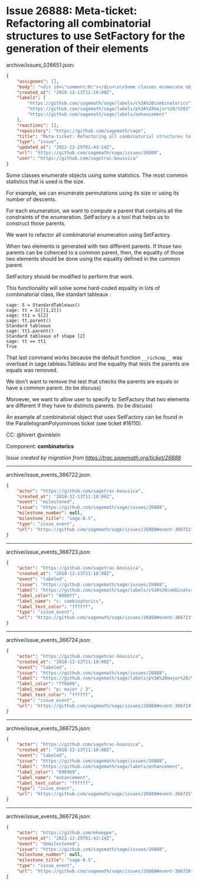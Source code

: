 # Issue 26888: Meta-ticket: Refactoring all combinatorial structures to use SetFactory for the generation of their elements

archive/issues_026651.json:
```json
{
    "assignees": [],
    "body": "<div id=\"comment:0\"></div>\n\nSome classes enumerate objects using some statistics. The most common statistics that is used is the size.\n\nFor example, we can enumerate permutations using its size or using its number of descents.\n\nFor each enumeration, we want to compute a parent that contains all the constraints of the enumeration.\nSetFactory is a tool that helps us to construct those parents.\n\nWe want to refactor all combinatorial enumeration using SetFactory.\n\nWhen two elements is generated with two different parents.\nIf those two parents can be coherced to a common parent, then, the equality of those two elements should be done using the equality defined in the common parent.\n\nSetFactory should be modified to perform that work.\n\nThis functionality will solve some hard-coded equality in lots of combinatorial class, like standart tableaux :\n\n```\nsage: S = StandardTableaux()\nsage: tt = S([[1,2]])\nsage: tt1 = S[2]\nsage: tt.parent()\nStandard tableaux\nsage: tt1.parent()\nStandard tableaux of shape [2]\nsage: tt == tt1\nTrue\n```\n\nThat last command works because the default function `__richcmp__` was overload in sage.tableau.Tableau and the equality that tests the parents are equals was removed.\n\nWe don't want to remove the test that checks the parents are equals or have a common parent. (to be discuss)\n\nMoroever, we want to allow user to specify to SetFactory that two elements are different if they have to distincts parents. (to be discuss)\n\nAn example af combinatorial object that uses SetFactory can be found in the ParallelogramPolyominoes ticket (see ticket #16110).\n\nCC:  @hivert @vinklein\n\nComponent: **combinatorics**\n\n_Issue created by migration from https://trac.sagemath.org/ticket/26888_\n\n",
    "created_at": "2018-12-13T11:18:00Z",
    "labels": [
        "https://github.com/sagemath/sage/labels/c%3A%20combinatorics",
        "https://github.com/sagemath/sage/labels/p%3A%20major%20/%203",
        "https://github.com/sagemath/sage/labels/enhancement"
    ],
    "reactions": [],
    "repository": "https://github.com/sagemath/sage",
    "title": "Meta-ticket: Refactoring all combinatorial structures to use SetFactory for the generation of their elements",
    "type": "issue",
    "updated_at": "2022-12-29T01:43:14Z",
    "url": "https://github.com/sagemath/sage/issues/26888",
    "user": "https://github.com/sagetrac-boussica"
}
```
<div id="comment:0"></div>

Some classes enumerate objects using some statistics. The most common statistics that is used is the size.

For example, we can enumerate permutations using its size or using its number of descents.

For each enumeration, we want to compute a parent that contains all the constraints of the enumeration.
SetFactory is a tool that helps us to construct those parents.

We want to refactor all combinatorial enumeration using SetFactory.

When two elements is generated with two different parents.
If those two parents can be coherced to a common parent, then, the equality of those two elements should be done using the equality defined in the common parent.

SetFactory should be modified to perform that work.

This functionality will solve some hard-coded equality in lots of combinatorial class, like standart tableaux :

```
sage: S = StandardTableaux()
sage: tt = S([[1,2]])
sage: tt1 = S[2]
sage: tt.parent()
Standard tableaux
sage: tt1.parent()
Standard tableaux of shape [2]
sage: tt == tt1
True
```

That last command works because the default function `__richcmp__` was overload in sage.tableau.Tableau and the equality that tests the parents are equals was removed.

We don't want to remove the test that checks the parents are equals or have a common parent. (to be discuss)

Moroever, we want to allow user to specify to SetFactory that two elements are different if they have to distincts parents. (to be discuss)

An example af combinatorial object that uses SetFactory can be found in the ParallelogramPolyominoes ticket (see ticket #16110).

CC:  @hivert @vinklein

Component: **combinatorics**

_Issue created by migration from https://trac.sagemath.org/ticket/26888_





---

archive/issue_events_366722.json:
```json
{
    "actor": "https://github.com/sagetrac-boussica",
    "created_at": "2018-12-13T11:18:00Z",
    "event": "milestoned",
    "issue": "https://github.com/sagemath/sage/issues/26888",
    "milestone_number": null,
    "milestone_title": "sage-8.5",
    "type": "issue_event",
    "url": "https://github.com/sagemath/sage/issues/26888#event-366722"
}
```



---

archive/issue_events_366723.json:
```json
{
    "actor": "https://github.com/sagetrac-boussica",
    "created_at": "2018-12-13T11:18:00Z",
    "event": "labeled",
    "issue": "https://github.com/sagemath/sage/issues/26888",
    "label": "https://github.com/sagemath/sage/labels/c%3A%20combinatorics",
    "label_color": "0000ff",
    "label_name": "c: combinatorics",
    "label_text_color": "ffffff",
    "type": "issue_event",
    "url": "https://github.com/sagemath/sage/issues/26888#event-366723"
}
```



---

archive/issue_events_366724.json:
```json
{
    "actor": "https://github.com/sagetrac-boussica",
    "created_at": "2018-12-13T11:18:00Z",
    "event": "labeled",
    "issue": "https://github.com/sagemath/sage/issues/26888",
    "label": "https://github.com/sagemath/sage/labels/p%3A%20major%20/%203",
    "label_color": "ffbb00",
    "label_name": "p: major / 3",
    "label_text_color": "ffffff",
    "type": "issue_event",
    "url": "https://github.com/sagemath/sage/issues/26888#event-366724"
}
```



---

archive/issue_events_366725.json:
```json
{
    "actor": "https://github.com/sagetrac-boussica",
    "created_at": "2018-12-13T11:18:00Z",
    "event": "labeled",
    "issue": "https://github.com/sagemath/sage/issues/26888",
    "label": "https://github.com/sagemath/sage/labels/enhancement",
    "label_color": "696969",
    "label_name": "enhancement",
    "label_text_color": "ffffff",
    "type": "issue_event",
    "url": "https://github.com/sagemath/sage/issues/26888#event-366725"
}
```



---

archive/issue_events_366726.json:
```json
{
    "actor": "https://github.com/mkoeppe",
    "created_at": "2022-12-29T01:43:14Z",
    "event": "demilestoned",
    "issue": "https://github.com/sagemath/sage/issues/26888",
    "milestone_number": null,
    "milestone_title": "sage-8.5",
    "type": "issue_event",
    "url": "https://github.com/sagemath/sage/issues/26888#event-366726"
}
```
